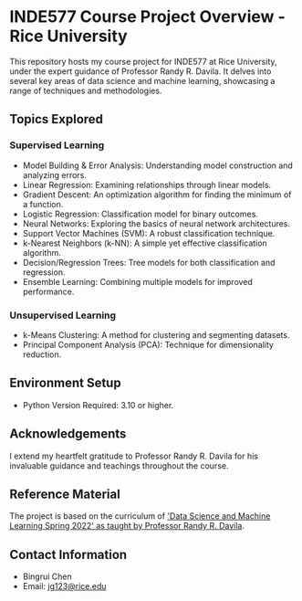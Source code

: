 # INDE577 Course Project Overview - Rice University

This repository hosts my course project for INDE577 at Rice University, under the expert guidance of Professor Randy R. Davila. It delves into several key areas of data science and machine learning, showcasing a range of techniques and methodologies.

## Topics Explored

### Supervised Learning
- Model Building & Error Analysis: Understanding model construction and analyzing errors.
- Linear Regression: Examining relationships through linear models.
- Gradient Descent: An optimization algorithm for finding the minimum of a function.
- Logistic Regression: Classification model for binary outcomes.
- Neural Networks: Exploring the basics of neural network architectures.
- Support Vector Machines (SVM): A robust classification technique.
- k-Nearest Neighbors (k-NN): A simple yet effective classification algorithm.
- Decision/Regression Trees: Tree models for both classification and regression.
- Ensemble Learning: Combining multiple models for improved performance.

### Unsupervised Learning
- k-Means Clustering: A method for clustering and segmenting datasets.
- Principal Component Analysis (PCA): Technique for dimensionality reduction.

## Environment Setup
- Python Version Required: 3.10 or higher.

## Acknowledgements
I extend my heartfelt gratitude to Professor Randy R. Davila for his invaluable guidance and teachings throughout the course.

## Reference Material
The project is based on the curriculum of ['Data Science and Machine Learning Spring 2022' as taught by Professor Randy R. Davila](https://github.com/RandyRDavila/Data_Science_and_Machine_Learning_Spring_2022/blob/main/).

## Contact Information
- Bingrui Chen
- Email: [jg123@rice.edu](mailto:jg123@rice.edu)
